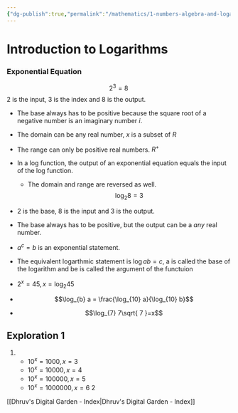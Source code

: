 ```yaml
---
{"dg-publish":true,"permalink":"/mathematics/1-numbers-algebra-and-logarithms/logarithms/intro-to-logarithms/","dgHomeLink":true,"dgPassFrontmatter":false}
---
```


# Introduction to Logarithms
### Exponential Equation
$$2^{3}=8$$
$2$ is the input, $3$ is the index and $8$ is the output.
- The base always has to be positive because the square root of a negative number is an imaginary number $i$. 
- The domain can be any real number, $x$ is a subset of $R$
- The range can only be positive real numbers. $R^{+}$
- In a log function, the output of an exponential equation equals the input of the log function.
	- The domain and range are reversed as well.
$$\log_{2} 8=3$$
- $2$ is the base, $8$ is the input and $3$ is the output.
- The base always has to be positive, but the output can be a *any* real number.

- $a^{c} = b$ is an exponential statement.
- The equivalent logarthmic statement is $\log{a} b = c$, a is called the base of the logarithm and be is called the argument of the functuion

- $2^{x} = 45, x = \log_2 45$
- $$\log_{b} a = \frac{\log_{10} a}{\log_{10} b}$$
- $$\log_{7} 7\sqrt{ 7 }=x$$

  

## Exploration 1
1. 
   - $10^{x} = 1000, x = 3$
   - $10^{x} = 10000, x = 4$
   - $10^{x} = 100000, x= 5$
   -  $10^{x} = 1000000, x= 6$
2


[[Dhruv's Digital Garden - Index|Dhruv's Digital Garden - Index]]